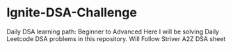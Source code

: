 # Ignite-DSA-Challenge

Daily DSA learning path: Beginner to Advanced 
Here I will be solving Daily Leetcode DSA problems in this repository.
Will Follow Striver A2Z DSA sheet
